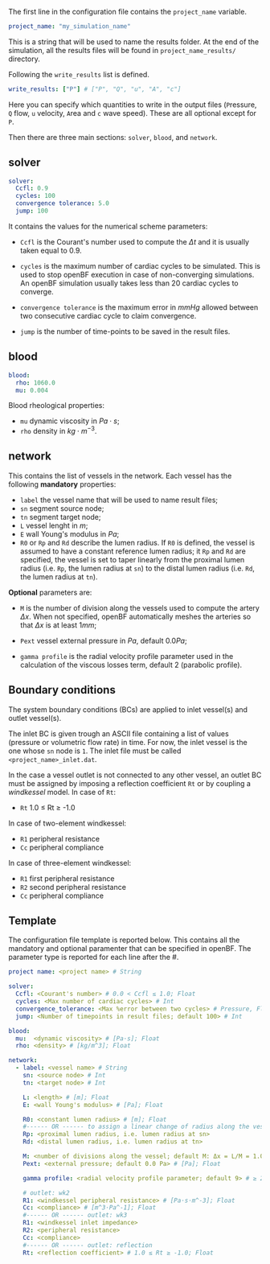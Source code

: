 The first line in the configuration file contains the `project_name` variable. 


```yaml
project_name: "my_simulation_name"
```

This is a string that will be used to name the results folder. At the end of the simulation, all the results files will be found in `project_name_results/` directory.

Following the `write_results` list is defined.

```yaml
write_results: ["P"] # ["P", "Q", "u", "A", "c"]
```

Here you can specify which quantities to write in the output files (`P`ressure, `Q` flow, `u` velocity, `A`rea and `c` wave speed). These are all optional except for `P`.

Then there are three main sections: `solver`, `blood`, and `network`.

## solver

```yaml
solver:
  Ccfl: 0.9
  cycles: 100
  convergence tolerance: 5.0
  jump: 100
```

It contains the values for the numerical scheme parameters:

- `Ccfl` is the Courant's number used to compute the $\Delta t$ and it is usually taken equal to $0.9$.

- `cycles` is the maximum number of cardiac cycles to be simulated. This is used to stop openBF execution in case of non-converging simulations. An openBF simulation usually takes less than 20 cardiac cycles to converge.

- `convergence tolerance` is the maximum error in $mmHg$ allowed between two consecutive cardiac cycle to claim convergence.

- `jump` is the number of time-points to be saved in the result files.

## blood

```yaml
blood:
  rho: 1060.0
  mu: 0.004
```

Blood rheological properties:

- `mu` dynamic viscosity in $Pa \cdot s$;
- `rho` density in $kg \cdot m^{-3}$.

## network

This contains the list of vessels in the network. Each vessel has the following __mandatory__ properties:

- `label` the vessel name that will be used to name result files;
- `sn` segment source node;
- `tn` segment target node;
- `L` vessel lenght in $m$;
- `E` wall Young's modulus in $Pa$;
- `R0` or `Rp` and `Rd` describe the lumen radius. If `R0` is defined, the vessel is assumed to have a constant reference lumen radius; it `Rp` and `Rd` are specified, the vessel is set to taper linearly from the proximal lumen radius (i.e. `Rp`, the lumen radius at `sn`) to the distal lumen radius (i.e. `Rd`, the lumen radius at `tn`).

__Optional__ parameters are:

- `M` is the number of division along the vessels used to compute the artery $\Delta x$. When not specified, openBF automatically meshes the arteries so that $\Delta x$ is at least $1 mm$;

- `Pext` vessel external pressure in $Pa$, default $0.0 Pa$;

- `gamma profile` is the radial velocity profile parameter used in the calculation of the viscous losses term, default $2$ (parabolic profile).

## Boundary conditions

The system boundary conditions (BCs) are applied to inlet vessel(s) and outlet vessel(s).

The inlet BC is given trough an ASCII file containing a list of values (pressure or volumetric flow rate) in time. For now, the inlet vessel is the one whose `sn` node is `1`. The inlet file must be called `<project_name>_inlet.dat`.

In the case a vessel outlet is not connected to any other vessel, an outlet BC must be assigned by imposing a reflection coefficient `Rt` or by coupling a _windkessel_ model. In case of `Rt`:

- `Rt` 1.0 ≤ Rt ≥ -1.0

In case of two-element windkessel:
- `R1` peripheral resistance
- `Cc` peripheral compliance

In case of three-element windkessel:
- `R1` first peripheral resistance
- `R2` second peripheral resistance
- `Cc` peripheral compliance

## Template

The configuration file template is reported below. This contains all the mandatory and optional paramenter that can be specified in openBF. The parameter type is reported for each line after the #.

```yml
project name: <project name> # String

solver:
  Ccfl: <Courant's number> # 0.0 < Ccfl ≤ 1.0; Float
  cycles: <Max number of cardiac cycles> # Int
  convergence_tolerance: <Max %error between two cycles> # Pressure, Float
  jump: <Number of timepoints in result files; default 100> # Int

blood:
  mu:  <dynamic viscosity> # [Pa⋅s]; Float
  rho: <density> # [kg/m^3]; Float

network:
  - label: <vessel name> # String
    sn: <source node> # Int
    tn: <target node> # Int

    L: <length> # [m]; Float
    E: <wall Young's modulus> # [Pa]; Float

    R0: <constant lumen radius> # [m]; Float
    #------ OR ------ to assign a linear change of radius along the vessel
    Rp: <proximal lumen radius, i.e. lumen radius at sn>
    Rd: <distal lumen radius, i.e. lumen radius at tn>

    M: <number of divisions along the vessel; default M: Δx = L/M = 1.0mm> # Int
    Pext: <external pressure; default 0.0 Pa> # [Pa]; Float

    gamma profile: <radial velocity profile parameter; default 9> # ≥ 2.0; Float

    # outlet: wk2
    R1: <windkessel peripheral resistance> # [Pa⋅s⋅m^-3]; Float
    Cc: <compliance> # [m^3⋅Pa^-1]; Float
    #------ OR ------ outlet: wk3
    R1: <windkessel inlet impedance>
    R2: <peripheral resistance>
    Cc: <compliance>
    #------ OR ------ outlet: reflection
    Rt: <reflection coefficient> # 1.0 ≤ Rt ≥ -1.0; Float
```
